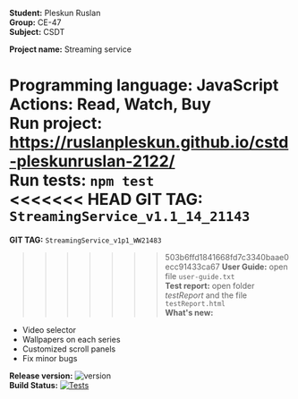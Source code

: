 __Student:__ Pleskun Ruslan  
__Group:__ CE-47  
__Subject:__ CSDT  

__Project name:__ Streaming service

__Programming language:__ JavaScript  
__Actions:__ Read, Watch, Buy  
__Run project:__ https://ruslanpleskun.github.io/cstd-pleskunruslan-2122/  
__Run tests:__ `npm test`  
<<<<<<< HEAD
__GIT TAG:__ `StreamingService_v1.1_14_21143`  
=======
__GIT TAG:__ `StreamingService_v1p1_WW21483`  
>>>>>>> 503b6ffd1841668fd7c3340baae0ecc91433ca67
__User Guide:__  open file `user-guide.txt`  
__Test report:__  open folder *testReport* and the file `testReport.html`  
__What's new:__  
- Video selector  
- Wallpapers on each series  
- Customized scroll panels  
- Fix minor bugs  

__Release version:__ ![version](https://img.shields.io/badge/version-1.1-blue)  
__Build Status:__ [![Tests](https://github.com/RuslanPleskun/cstd-pleskunruslan-2122/actions/workflows/test.yml/badge.svg?branch=feature%2Fpleskunruslan%2Fdevelop&event=push)](https://github.com/RuslanPleskun/cstd-pleskunruslan-2122/actions/workflows/test.yml)  
